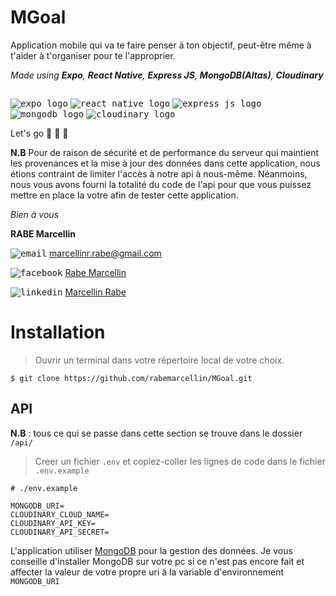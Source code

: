 # MGoal

Application mobile qui va te faire penser à ton objectif, peut-être même à t'aider à t'organiser pour te l'approprier.

*Made using **Expo**, **React Native**, **Express JS**, **MongoDB(Altas)**, **Cloudinary***

<p style="float:left">
  <kbd><img src="https://i.ibb.co/HX9CD9P/expo-logo-icon-145293-1.png" alt="expo logo" /></kbd>
  <kbd><img src="https://i.ibb.co/j6sC5m6/rn-logo-1-1-1.png" alt="react native logo" /></kbd>
  <kbd><img src="https://i.ibb.co/whwBV6h/express-logo-1.png" alt="express js logo" /></kbd>
  <kbd><img src="https://i.ibb.co/cYK67Hb/mongodb-1-modified.png" alt="mongodb logo" /></kbd>
  <kbd><img src="https://i.ibb.co/jh9GCfY/cloudinary-1.jpg" alt="cloudinary logo" /></kbd>
</p>

Let's go :memo: 🥳 :rocket:


__N.B__ Pour de raison de sécurité et de performance du serveur qui maintient les provenances et la mise à jour des données dans cette application, nous étions contraint de limiter l'accès à notre api à nous-même. Néanmoins, nous vous avons fourni la totalité du code de l'api pour que vous puissez mettre en place la votre afin de tester cette application.

*Bien à vous*

**RABE Marcellin**

<kbd><img src="https://i.ibb.co/2PtKvsJ/email-1.jpg" alt="email" /></kbd>
marcellinr.rabe@gmail.com

<kbd><img src="https://i.ibb.co/WFjPGhf/Facebook-f-logo-2019-svg-1.png" alt="facebook" /></kbd>
[Rabe Marcellin](https://facebook.com/rabemarcellin)

<kbd><img src="https://i.ibb.co/1MLfLdn/329-linkedin-1.jpg" alt="linkedin" /></kbd>
[Marcellin Rabe](https://linkedin.com/in/marcellinrabe)


<h1>Installation</h1>

> Ouvrir un terminal dans votre répertoire local de votre choix.

``` 
$ git clone https://github.com/rabemarcellin/MGoal.git
```

<h2>API</h2>

__N.B__ : tous ce qui se passe dans cette section se trouve dans le dossier ```/api/```

> Creer un fichier ```.env``` et copiez-coller les lignes de code dans le fichier ```.env.example```

```
# ./env.example

MONGODB_URI=
CLOUDINARY_CLOUD_NAME=
CLOUDINARY_API_KEY=
CLOUDINARY_API_SECRET=
```

L'application utiliser [MongoDB](https://mongodb.com) pour la gestion des données. Je vous conseille d'installer MongoDB sur votre pc si
ce n'est pas encore fait et affecter la valeur de votre propre uri à la variable d'environnement ```MONGODB_URI```

